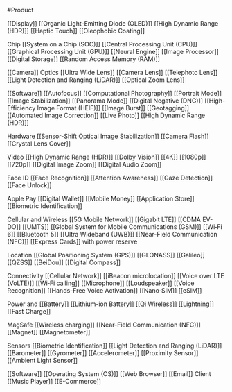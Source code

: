 #Product

[[Display]]
	[[Organic Light-Emitting Diode (OLED)]]
	[[High Dynamic Range (HDR)]]
	[[Haptic Touch]]
	[[Oleophobic Coating]]

Chip
	[[System on a Chip (SOC)]]
	[[Central Processing Unit (CPU)]]
	[[Graphical Processing Unit (GPU)]]
	[[Neural Engine]]
	[[Image Processor]]
	[[Digital Storage]]
	[[Random Access Memory (RAM)]]

[[Camera]]
Optics
	[[Ultra Wide Lens]]
	[[Camera Lens]]
	[[Telephoto Lens]]
	[[Light Detection and Ranging (LiDAR)]]
	[[Optical Zoom Lens]]

[[Software]]
	[[Autofocus]]
	[[Computational Photography]]
	[[Portrait Mode]]
	[[Image Stabilization]]
	[[Panorama Mode]]
	[[Digital Negative (DNG)]]
	[[High-Efficiency Image Format (HEIF)]]
	[[Image Burst]]
	[[Geotagging]]
	[[Automated Image Correction]]
	[[Live Photo]]
	[[High Dynamic Range (HDR)]]

Hardware
	[[Sensor-Shift Optical Image Stabilization]]
	[[Camera Flash]]
	[[Crystal Lens Cover]]

Video
	[[High Dynamic Range (HDR)]]
	[[Dolby Vision]]
	[[4K]]
	[[1080p]]
	[[720p]]
	[[Digital Image Zoom]]
	[[Digital Audio Zoom]]

Face ID
	[[Face Recognition]]
	[[Attention Awareness]]
	[[Gaze Detection]]
	[[Face Unlock]]

Apple Pay
	[[Digital Wallet]]
	[[Mobile Money]]
	[[Application Store]]
	[[Biometric Identification]]

Cellular and Wireless
	[[5G Mobile Network]]
	[[Gigabit LTE]]
	[[CDMA EV-DO]]
	[[UMTS]]
	[[Global System for Mobile Communications (GSM)]]
	[[Wi‑Fi 6]]
	[[Bluetooth 5]]
	[[Ultra Wideband (UWB)]]
	[[Near-Field Communication (NFC)]]
	[[Express Cards]] with power reserve

Location
	[[Global Positioning System (GPS)]]
	[[GLONASS]]
	[[Galileo]]
	[[QZSS]]
	[[BeiDou]]
	[[Digital Compass]]
	
Connectivity
	[[Cellular Network]]
	[[iBeacon microlocation]]
	[[Voice over LTE (VoLTE)]]
	[[Wi‑Fi calling]]
	[[Microphone]]
	[[Loudspeaker]]
	[[Voice Recognition]]
	[[Hands-Free Voice Activation]]
	[[Nano‑SIM]]
	[[eSIM]]

Power and [[Battery]]
	[[Lithium-ion Battery]]
	[[Qi Wireless]]
	[[Lightning]]
	[[Fast Charge]]

MagSafe
	[[Wireless charging]]
	[[Near-Field Communication (NFC)]]
	[[Magnet]]
	[[Magnetometer]]

Sensors
	[[Biometric Identification]]
	[[Light Detection and Ranging (LiDAR)]]
	[[Barometer]]
	[[Gyrometer]]
	[[Accelerometer]]
	[[Proximity Sensor]]
	[[Ambient Light Sensor]]

[[Software]]
	[[Operating System (OS)]]
	[[Web Browser]]
	[[Email]] Client
	[[Music Player]]
	[[E-Commerce]]
